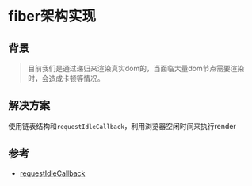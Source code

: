 # fiber架构实现

## 背景
> 目前我们是通过递归来渲染真实dom的，当面临大量dom节点需要渲染时，会造成卡顿等情况。



## 解决方案
使用链表结构和`requestIdleCallback`，利用浏览器空闲时间来执行render



## 参考
- [requestIdleCallback](https://developer.mozilla.org/zh-CN/docs/Web/API/Window/requestIdleCallback)
